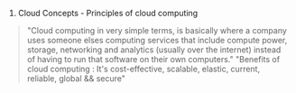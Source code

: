 1. Cloud Concepts - Principles of cloud computing

> "Cloud computing in very simple terms, is basically where a company uses someone elses computing services that include compute power, storage, networking and analytics (usually over the internet) instead of having to run that software on their own computers."
> "Benefits of cloud computing : It's cost-effective, scalable, elastic, current, reliable, global && secure"